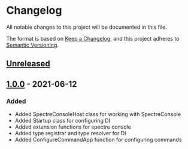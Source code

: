 # Changelog

All notable changes to this project will be documented in this file.

The format is based on [Keep a Changelog](https://keepachangelog.com/en/1.0.0/),
and this project adheres to [Semantic Versioning](https://semver.org/spec/v2.0.0.html).

## [Unreleased]

## [1.0.0] - 2021-06-12

### Added

- Added SpectreConsoleHost class for working with SpectreConsole
- Added Startup class for configuring DI
- Added extension functions for spectre console
- Added type registrar and type resolver for DI
- Added ConfigureCommandApp function for configuring commands 

[Unreleased]: https://github.com/WajahatAliAbid/zen-spectreconsole-extensions/compare/1.5.0...HEAD
[1.5.0]: https://github.com/WajahatAliAbid/zen-spectreconsole-extensions/compare/1.4.0...1.5.0
[1.4.0]: https://github.com/WajahatAliAbid/zen-spectreconsole-extensions/compare/1.3.1...1.4.0
[1.3.1]: https://github.com/WajahatAliAbid/zen-spectreconsole-extensions/compare/1.3.0...1.3.1
[1.3.0]: https://github.com/WajahatAliAbid/zen-spectreconsole-extensions/compare/1.2.0...1.3.0
[1.2.0]: https://github.com/WajahatAliAbid/zen-spectreconsole-extensions/compare/1.1.0...1.2.0
[1.1.0]: https://github.com/WajahatAliAbid/zen-spectreconsole-extensions/compare/1.0.0...1.1.0
[1.0.0]: https://github.com/WajahatAliAbid/zen-spectreconsole-extensions/releases/tag/1.0.0